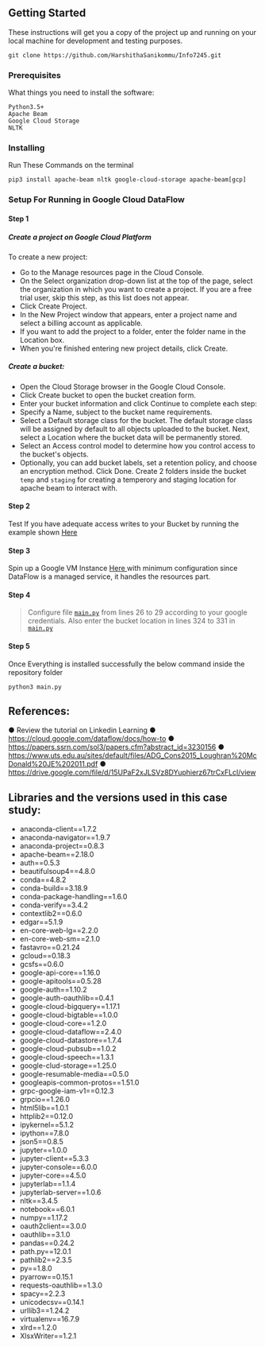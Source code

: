 ## Getting Started

These instructions will get you a copy of the project up and running on your local machine for development and testing purposes.

```
git clone https://github.com/HarshithaSanikommu/Info7245.git

```

### Prerequisites

What things you need to install the software:

```
Python3.5+
Apache Beam
Google Cloud Storage
NLTK
```

### Installing

Run These Commands on the terminal
```
pip3 install apache-beam nltk google-cloud-storage apache-beam[gcp]
```

### Setup For Running in Google Cloud DataFlow
#### Step 1
##### Create a project on Google Cloud Platform #####
To create a new project:
 - Go to the Manage resources page in the Cloud Console.
 - On the Select organization drop-down list at the top of the page, select the organization in which you want to create a project. If    you are a free trial user, skip this step, as this list does not appear.
 - Click Create Project.
 - In the New Project window that appears, enter a project name and select a billing account as applicable.
 - If you want to add the project to a folder, enter the folder name in the Location box.
 - When you're finished entering new project details, click Create.
 
##### Create a bucket: #####
 - Open the Cloud Storage browser in the Google Cloud Console. 
 - Click Create bucket to open the bucket creation form.
 - Enter your bucket information and click Continue to complete each step:
 - Specify a Name, subject to the bucket name requirements.
 - Select a Default storage class for the bucket. The default storage class will be assigned by default to all objects uploaded to the bucket. Next, select a Location where the bucket data will be permanently stored.
 - Select an Access control model to determine how you control access to the bucket's objects.
 - Optionally, you can add bucket labels, set a retention policy, and choose an encryption method. Click Done.
Create 2 folders inside the bucket `temp` and `staging` for creating a temperory and staging location for apache beam to interact with.

#### Step 2
Test If you have adequate access writes to your Bucket by running the example shown <a href='https://googleapis.dev/python/storage/latest/index.html#example-usage'>Here</a>
#### Step 3
Spin up a Google VM Instance <a href='https://console.cloud.google.com/compute/instances'> Here </a> with minimum configuration since DataFlow is a managed service, it handles the resources part.
#### Step 4
> Configure file <a href="https://github.com/HarshithaSanikommu/Caseone/main.py">`main.py`</a> from lines 26 to 29 according to your google credentials. Also enter the bucket location in lines 324 to 331 in <a href="https://github.com/HarshithaSanikommu/Caseone/main.py">`main.py`</a>
#### Step 5
Once Everything is installed successfully the below command inside the repository folder
```
python3 main.py
```

## References: ##

● Review the tutorial on Linkedin Learning 
● https://cloud.google.com/dataflow/docs/how-to
● https://papers.ssrn.com/sol3/papers.cfm?abstract_id=3230156 
● https://www.uts.edu.au/sites/default/files/ADG_Cons2015_Loughran%20McDonald%20JE%202011.pdf 
● https://drive.google.com/file/d/15UPaF2xJLSVz8DYuphierz67trCxFLcl/view  

## Libraries and the versions used in this case study: ##
 * anaconda-client==1.7.2
 * anaconda-navigator==1.9.7
 * anaconda-project==0.8.3
 * apache-beam==2.18.0
 * auth==0.5.3
 * beautifulsoup4==4.8.0
 * conda==4.8.2
 * conda-build==3.18.9
 * conda-package-handling==1.6.0
 * conda-verify==3.4.2
 * contextlib2==0.6.0
 * edgar==5.1.9
 * en-core-web-lg==2.2.0
 * en-core-web-sm==2.1.0
 * fastavro==0.21.24
 * gcloud==0.18.3
 * gcsfs==0.6.0
 * google-api-core==1.16.0
 * google-apitools==0.5.28
 * google-auth==1.10.2
 * google-auth-oauthlib==0.4.1
 * google-cloud-bigquery==1.17.1
 * google-cloud-bigtable==1.0.0
 * google-cloud-core==1.2.0
 * google-cloud-dataflow==2.4.0
 * google-cloud-datastore==1.7.4
 * google-cloud-pubsub==1.0.2
 * google-cloud-speech==1.3.1
 * google-clud-storage==1.25.0
 * google-resumable-media==0.5.0
 * googleapis-common-protos==1.51.0
 * grpc-google-iam-v1==0.12.3
 * grpcio==1.26.0
 * html5lib==1.0.1
 * httplib2==0.12.0
 * ipykernel==5.1.2
 * ipython==7.8.0
 * json5==0.8.5
 * jupyter==1.0.0
 * jupyter-client==5.3.3
 * jupyter-console==6.0.0
 * jupyter-core==4.5.0
 * jupyterlab==1.1.4
 * jupyterlab-server==1.0.6
 * nltk==3.4.5
 * notebook==6.0.1
 * numpy==1.17.2
 * oauth2client==3.0.0
 * oauthlib==3.1.0
 * pandas==0.24.2
 * path.py==12.0.1
 * pathlib2==2.3.5
 * py==1.8.0
 * pyarrow==0.15.1
 * requests-oauthlib==1.3.0
 * spacy==2.2.3
 * unicodecsv==0.14.1
 * urllib3==1.24.2
 * virtualenv==16.7.9
 * xlrd==1.2.0
 * XlsxWriter==1.2.1
